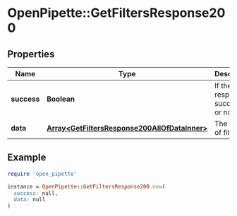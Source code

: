 # OpenPipette::GetFiltersResponse200

## Properties

| Name | Type | Description | Notes |
| ---- | ---- | ----------- | ----- |
| **success** | **Boolean** | If the response is successful or not | [optional] |
| **data** | [**Array&lt;GetFiltersResponse200AllOfDataInner&gt;**](GetFiltersResponse200AllOfDataInner.md) | The array of filters | [optional] |

## Example

```ruby
require 'open_pipette'

instance = OpenPipette::GetFiltersResponse200.new(
  success: null,
  data: null
)
```

